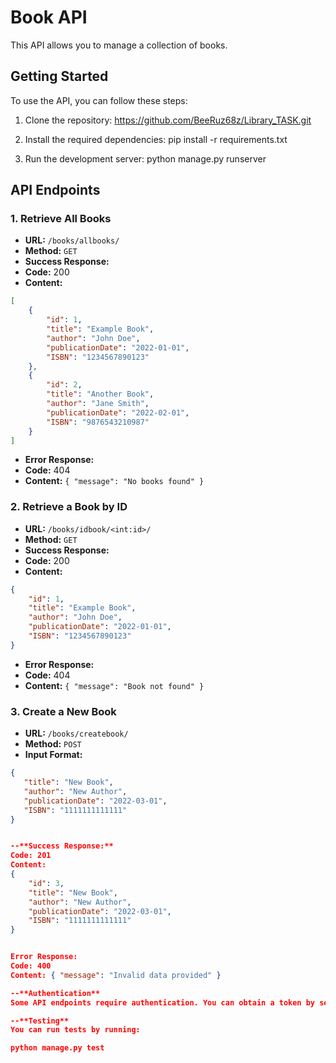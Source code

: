 # Book API

This API allows you to manage a collection of books.

## Getting Started

To use the API, you can follow these steps:

1. Clone the repository:
https://github.com/BeeRuz68z/Library_TASK.git

2. Install the required dependencies:
pip install -r requirements.txt

3. Run the development server:
python manage.py runserver


## API Endpoints

### 1. Retrieve All Books

- **URL:** `/books/allbooks/`
- **Method:** `GET`
- **Success Response:**
- **Code:** 200
- **Content:** 
 ```json
 [
     {
         "id": 1,
         "title": "Example Book",
         "author": "John Doe",
         "publicationDate": "2022-01-01",
         "ISBN": "1234567890123"
     },
     {
         "id": 2,
         "title": "Another Book",
         "author": "Jane Smith",
         "publicationDate": "2022-02-01",
         "ISBN": "9876543210987"
     }
 ]
 ```
- **Error Response:**
- **Code:** 404
- **Content:** `{ "message": "No books found" }`

### 2. Retrieve a Book by ID

- **URL:** `/books/idbook/<int:id>/`
- **Method:** `GET`
- **Success Response:**
- **Code:** 200
- **Content:** 
 ```json
 {
     "id": 1,
     "title": "Example Book",
     "author": "John Doe",
     "publicationDate": "2022-01-01",
     "ISBN": "1234567890123"
 }
 ```
- **Error Response:**
- **Code:** 404
- **Content:** `{ "message": "Book not found" }`

### 3. Create a New Book

- **URL:** `/books/createbook/`
- **Method:** `POST`
- **Input Format:** 
```json
{
   "title": "New Book",
   "author": "New Author",
   "publicationDate": "2022-03-01",
   "ISBN": "1111111111111"
}


--**Success Response:**
Code: 201
Content:
{
    "id": 3,
    "title": "New Book",
    "author": "New Author",
    "publicationDate": "2022-03-01",
    "ISBN": "1111111111111"
}


Error Response:
Code: 400
Content: { "message": "Invalid data provided" }

--**Authentication**
Some API endpoints require authentication. You can obtain a token by sending a POST request to /api/token/ with your username and password in the request body.

--**Testing**
You can run tests by running:

python manage.py test
